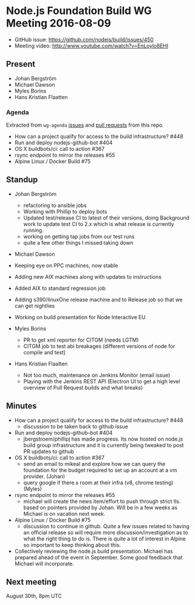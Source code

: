 # Node.js Foundation Build WG Meeting 2016-08-09

* GitHub issue: https://github.com/nodejs/build/issues/450
* Meeting video:  http://www.youtube.com/watch?v=EnLoylo8EHI

## Present

* Johan Bergström
* Michael Dawson
* Myles Borins
* Hans Kristian Flaatten

### Agenda
Extracted from `wg-agenda` [issues](https://github.com/nodejs/build/issues?q=is%3Aopen+is%3Aissue+label%3Awg-agenda) and [pull requests](https://github.com/nodejs/build/pulls?q=is%3Aopen+label%3Awg-agenda+is%3Apr) from this repo.

* How can a project qualify for access to the build infrastructure? #448
* Run and deploy nodejs-github-bot #404
* OS X buildbots/ci: call to action #367
* rsync endpoint to mirror the releases #55
* Alpine Linux / Docker Build #75

## Standup

* Johan Bergström
  * refactoring to ansible jobs
  * Working with Phillip to deploy bots
  * Updated test/release CI to latest of their versions, doing
    Background work to update test CI to 2.x which is what release
    is currently running.
  * working on getting tap jobs from our test runs
  * quite a few other things I missed taking down


* Michael Dawson
 * Keeping eye on PPC machines, now stable
  * Adding new AIX machines along with updates to instructions
  * Added AIX to standard regression job
  * Adding s390/linuxOne release machine and to Release job so that
    we can get nightlies
  * Working on build presentation for Node Interactive EU


* Myles Borins
  * PR to get xml reporter for CITGM (needs LGTM)
  * CITGM job to test abi breakages (different versions of node for compile and test)


* Hans Kristian Flaatten
  * Not too much, maintenance on Jenkins Monitor (email issue)
  * Playing with the Jenkins REST API (Electron UI to get a high level overview of Pull Request builds and what breaks)

## Minutes

* How can a project qualify for access to the build infrastructure? #448
  * discussion to be taken back to github issue
* Run and deploy nodejs-github-bot #404
  * jbergstroem/phillipj has made progress. Its now hosted on node.js build
    group infrastructure and it is currently being tweaked to post PR updates to github
* OS X buildbots/ci: call to action #367
  * send an email to mikeal and explore how we can query the foundation for the
    budget required to set up an account at a vm provider. (Johan)
  * query google if there.s room at their infra (v8, chrome testing) (Myles)
* rsync endpoint to mirror the releases #55
  * michael will create the news item/effort to push through strict tls.
    based on pointers provided by Johan. Will be in a few weeks as Michael is
    on vacation next week.
* Alpine Linux / Docker Build #75
  * discussion to continue in github. Quite a few issues related to having
    an official release so will require more discussion/investigation as to
    what the right thing to do is.  There is quite a lot of interest in Alpine
    so important to keep thinking about this.
* Collectively reviewing the node.js build presentation.
  Michael has prepared ahead of the event in September. Some good
  feedback that Michael will incorporate.


## Next meeting

August 30th, 8pm UTC
